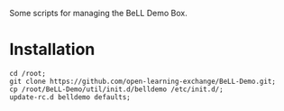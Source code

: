 
Some scripts for managing the BeLL Demo Box.

# Installation
```
cd /root;
git clone https://github.com/open-learning-exchange/BeLL-Demo.git;
cp /root/BeLL-Demo/util/init.d/belldemo /etc/init.d/;
update-rc.d belldemo defaults;

```
